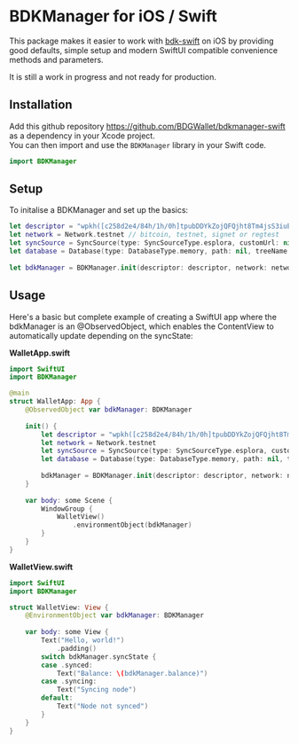 # BDKManager for iOS / Swift

This package makes it easier to work with [bdk-swift](https://github.com/bitcoindevkit/bdk-swift) on iOS by providing good defaults, simple setup and modern SwiftUI compatible convenience methods and parameters.  

It is still a work in progress and not ready for production.

## Installation

Add this github repository https://github.com/BDGWallet/bdkmanager-swift as a dependency in your Xcode project.   
You can then import and use the `BDKManager` library in your Swift code.

```swift
import BDKManager
```

## Setup

To initalise a BDKManager and set up the basics:

```swift
let descriptor = "wpkh([c258d2e4/84h/1h/0h]tpubDDYkZojQFQjht8Tm4jsS3iuEmKjTiEGjG6KnuFNKKJb5A6ZUCUZKdvLdSDWofKi4ToRCwb9poe1XdqfUnP4jaJjCB2Zwv11ZLgSbnZSNecE/0/*)" // set descriptor from private key
let network = Network.testnet // bitcoin, testnet, signet or regtest
let syncSource = SyncSource(type: SyncSourceType.esplora, customUrl: nil) // esplora or electrum, can take customUrl
let database = Database(type: DatabaseType.memory, path: nil, treeName: nil) // memory or disk, optional path and tree parameters
        
let bdkManager = BDKManager.init(descriptor: descriptor, network: network, syncSource: syncSource, database: database)     
```

## Usage

Here's a basic but complete example of creating a SwiftUI app where the bdkManager is an @ObservedObject, which enables the ContentView to automatically update depending on the syncState:

**WalletApp.swift**
```swift
import SwiftUI
import BDKManager

@main
struct WalletApp: App {
    @ObservedObject var bdkManager: BDKManager
    
    init() {
        let descriptor = "wpkh([c258d2e4/84h/1h/0h]tpubDDYkZojQFQjht8Tm4jsS3iuEmKjTiEGjG6KnuFNKKJb5A6ZUCUZKdvLdSDWofKi4ToRCwb9poe1XdqfUnP4jaJjCB2Zwv11ZLgSbnZSNecE/0/*)"
        let network = Network.testnet
        let syncSource = SyncSource(type: SyncSourceType.esplora, customUrl: nil)
        let database = Database(type: DatabaseType.memory, path: nil, treeName: nil)
        
        bdkManager = BDKManager.init(descriptor: descriptor, network: network, syncSource: syncSource, database: database)
    }
    
    var body: some Scene {
        WindowGroup {
            WalletView()
                .environmentObject(bdkManager)
        }
    }
}
```

**WalletView.swift**
```swift
import SwiftUI
import BDKManager

struct WalletView: View {
    @EnvironmentObject var bdkManager: BDKManager
    
    var body: some View {
        Text("Hello, world!")
            .padding()
        switch bdkManager.syncState {
        case .synced:
            Text("Balance: \(bdkManager.balance)")
        case .syncing:
            Text("Syncing node")
        default:
            Text("Node not synced")
        }
    }
}
```
